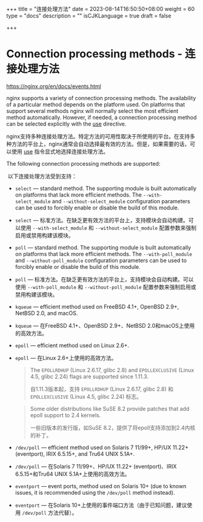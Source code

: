 +++
title = "连接处理方法"
date = 2023-08-14T16:50:50+08:00
weight = 60
type = "docs"
description = ""
isCJKLanguage = true
draft = false

+++

# Connection processing methods - 连接处理方法

https://nginx.org/en/docs/events.html

nginx supports a variety of connection processing methods. The availability of a particular method depends on the platform used. On platforms that support several methods nginx will normally select the most efficient method automatically. However, if needed, a connection processing method can be selected explicitly with the [use](https://nginx.org/en/docs/ngx_core_module.html#use) directive.

​	nginx支持多种连接处理方法。特定方法的可用性取决于所使用的平台。在支持多种方法的平台上，nginx通常会自动选择最有效的方法。但是，如果需要的话，可以使用 [use](https://nginx.org/en/docs/ngx_core_module.html#use) 指令显式地选择连接处理方法。

The following connection processing methods are supported:

​	以下连接处理方法受到支持：

- `select` — standard method. The supporting module is built automatically on platforms that lack more efficient methods. The `--with-select_module` and `--without-select_module` configuration parameters can be used to forcibly enable or disable the build of this module.

- `select` — 标准方法。在缺乏更有效方法的平台上，支持模块会自动构建。可以使用 `--with-select_module` 和 `--without-select_module` 配置参数来强制启用或禁用构建该模块。

- `poll` — standard method. The supporting module is built automatically on platforms that lack more efficient methods. The `--with-poll_module` and `--without-poll_module` configuration parameters can be used to forcibly enable or disable the build of this module.

- `poll` — 标准方法。在缺乏更有效方法的平台上，支持模块会自动构建。可以使用 `--with-poll_module` 和 `--without-poll_module` 配置参数来强制启用或禁用构建该模块。

- `kqueue` — efficient method used on FreeBSD 4.1+, OpenBSD 2.9+, NetBSD 2.0, and macOS.

- `kqueue` — 在FreeBSD 4.1+、OpenBSD 2.9+、NetBSD 2.0和macOS上使用的高效方法。

- `epoll` — efficient method used on Linux 2.6+.

- `epoll` — 在Linux 2.6+上使用的高效方法。

  > The `EPOLLRDHUP` (Linux 2.6.17, glibc 2.8) and `EPOLLEXCLUSIVE` (Linux 4.5, glibc 2.24) flags are supported since 1.11.3.
  >
  > 自1.11.3版本起，支持 `EPOLLRDHUP` (Linux 2.6.17, glibc 2.8) 和 `EPOLLEXCLUSIVE` (Linux 4.5, glibc 2.24) 标志。

  > Some older distributions like SuSE 8.2 provide patches that add epoll support to 2.4 kernels.
  >
  > 一些旧版本的发行版，如SuSE 8.2，提供了将epoll支持添加到2.4内核的补丁。

  

- `/dev/poll` — efficient method used on Solaris 7 11/99+, HP/UX 11.22+ (eventport), IRIX 6.5.15+, and Tru64 UNIX 5.1A+.

- `/dev/poll` — 在Solaris 7 11/99+、HP/UX 11.22+ (eventport)、IRIX 6.5.15+和Tru64 UNIX 5.1A+上使用的高效方法。

- `eventport` — event ports, method used on Solaris 10+ (due to known issues, it is recommended using the `/dev/poll` method instead).

- `eventport` — 在Solaris 10+上使用的事件端口方法（由于已知问题，建议使用 `/dev/poll` 方法代替）。